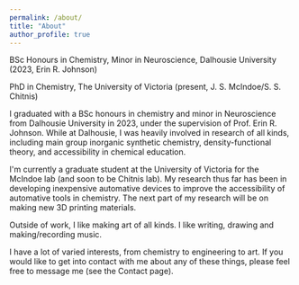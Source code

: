 ```yaml
---
permalink: /about/
title: "About"
author_profile: true
---
```

BSc Honours in Chemistry, Minor in Neuroscience, Dalhousie University (2023, Erin R. Johnson)

PhD in Chemistry, The University of Victoria (present, J. S. McIndoe/S. S. Chitnis)

I graduated with a BSc honours in chemistry and minor in Neuroscience from Dalhousie University in 2023, under the supervision of Prof. Erin R. Johnson. While at Dalhousie, I was heavily involved in research of all kinds, including main group inorganic synthetic chemistry, density-functional theory, and accessibility in chemical education.

I'm currently a graduate student at the University of Victoria for the McIndoe lab (and soon to be Chitnis lab). My research thus far has been in developing inexpensive automative devices to improve the accessibility of automative tools in chemistry. The next part of my research will be on making new 3D printing materials.

Outside of work, I like making art of all kinds. I like writing, drawing and making/recording music.

I have a lot of varied interests, from chemistry to engineering to art. If you would like to get into contact with me about any of these things, please feel free to message me (see the Contact page).
